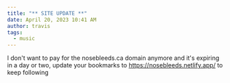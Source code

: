 ```yaml
---
title: "** SITE UPDATE **"
date: April 20, 2023 10:41 AM
author: travis
tags:
  - music
---
```

I don't want to pay for the nosebleeds.ca domain anymore and it's expiring in a day or two, update your bookmarks to https://nosebleeds.netlify.app/ to keep following